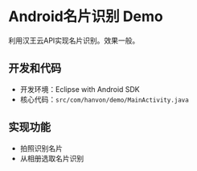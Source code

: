 # Android名片识别 Demo
利用汉王云API实现名片识别。效果一般。

## 开发和代码
- 开发环境：Eclipse with Android SDK
- 核心代码：`src/com/hanvon/demo/MainActivity.java`

## 实现功能
- 拍照识别名片
- 从相册选取名片识别


